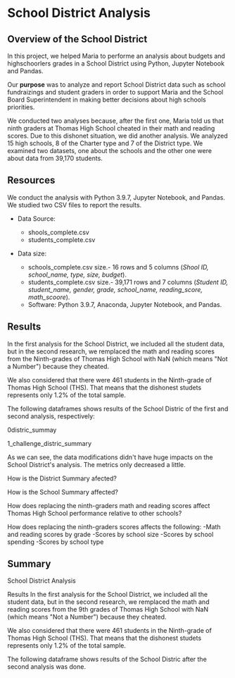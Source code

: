 # School District Analysis

## Overview of the School District

In this project, we helped Maria to performe an analysis about budgets and highschoorlers grades in a School District using Python, Jupyter Notebook and Pandas. 

Our **purpose** was to analyze and report School District data such as school fundraizings and student graders in order to support Maria and the School Board Superintendent in making better decisions about high schools priorities.

We conducted two analyses because, after the first one, Maria told us that ninth graders at Thomas High School cheated in their math and reading scores. Due to this dishonet situation, we did another analysis.
We analyzed 15 high schools, 8 of the Charter type and 7 of the District type. We examined two datasets, one about the schools and the other one were about data from 39,170 students.

## Resources

We conduct the analysis with Python 3.9.7, Jupyter Notebook, and Pandas. We studied  two CSV files to report the results.

* Data Source:
  - shools_complete.csv
  - students_complete.csv

* Data size: 
  - schools_complete.csv size.- 16 rows and 5 columns (_Shool ID, school_name, type, size, budget_).
  - students_complete.csv size.- 39,171 rows and 7 columns (_Student ID, student_name, gender, grade, school_name, reading_score, math_scoore_).
  - Software: Python 3.9.7, Anaconda, Jupyter Notebook, and Pandas.

## Results

In the first analysis for the School District, we included all the student data, but in the second research, we remplaced the math and reading scores from the Ninth-grades of Thomas High School  with NaN (which means "Not a Number") because they cheated.

We also considered that there were 461 students in the Ninth-grade of Thomas High School (THS). That means that the dishonest studets represents only 1.2% of the total sample.

The following dataframes shows results of the School Distric of the first and second analysis, respectively:

0distric_summay

1_challenge_distric_summary

As we can see, the data modifications didn't have huge impacts on the School District's analysis. The metrics only decreased a little.

How is the District Summary afected?

How is the School Summary affected?

How does replacing the ninth-graders math and reading scores affect Thomas High School performance relative to other schools?

How does replacing the ninth-graders scores affects the following:
-Math and reading scores by grade
-Scores by school size
-Scores by school spending
-Scores by school type


## Summary
School District Analysis



Results
In the first analysis for the School District, we included all the student data, but in the second research, we remplaced the math and reading scores from the 9th grades of Thomas High School  with NaN (which means "Not a Number") because they cheated.

We also considered that there were 461 students in the Ninth-grade of Thomas High School (THS). That means that the dishonest studets represents only 1.2% of the total sample.

The following dataframe shows results of the School Distric after the second analysis was done.
